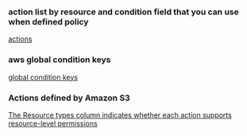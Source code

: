 ### action list by resource and condition field that you can use when defined policy
[actions](https://docs.aws.amazon.com/service-authorization/latest/reference/reference.html)

### aws global condition keys
[global condition keys](https://docs.aws.amazon.com/IAM/latest/UserGuide/reference_policies_condition-keys.html)

### Actions defined by Amazon S3

[The Resource types column indicates whether each action supports resource-level permissions](https://docs.aws.amazon.com/service-authorization/latest/reference/list_amazons3.html)
